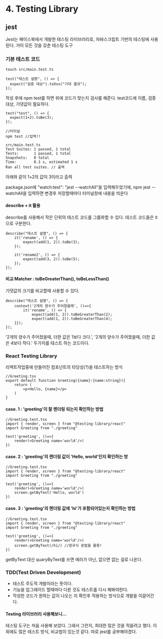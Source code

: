# 4. Testing Library

## jest

Jest는 페이스북에서 개발한 테스팅 라이브러리로, 자바스크립트 기반의 테스팅에 사용된다. 거이 모든 것을 갖춘 테스팅 도구



### 기본 테스트 코드

```
touch src/main.test.ts

test("테스트 설명", () => {
  expect("검증 대상").toXxx("기대 결과");
});
```

작성 후에 npm test를 하면 위에 코드가 맞는지 검사를 해준다. test코드에 이름, 검증대상, 기댓값이 필요하다.

```
test("test", () => {
  expect(1+2).toBe(3);
});

//터미널
npm test //입력!!

src/main.test.ts
Test Suites: 1 passed, 1 total
Tests:       1 passed, 1 total
Snapshots:   0 total
Time:        0.1 s, estimated 1 s
Ran all test suites. // 출력
```

아래와 같이 1+2의 값이 3이라고 출력

package.json에 "watch:test": "jest --watchAll"을 입력해두었기에, npm jest --watchAll을 입력하면 변경후 저장할때마다 터미널창에 내용을 띄운다



#### describe + it  활용

describe를 사용해서 작은 단위의 테스트 코드를 그룹화할 수 있다. 테스트 코드들은 it으로 구분한다.

```
describe("테스트 설명", () => {
    it('rename', () => {
        expect(add(1, 2)).toBe(3);
    });
    
    it('rename2', () => {
        expect(add(3, 2)).toBe(5);
    });
});
```

#### 비교 Matcher : toBeGreaterThan(),  toBeLessThan()

기댓값의 크기를 비교할때 사용할 수 있다.

```
describe("테스트 설명", () => {
    context('2개의 양수가 주어졌을때', ()=>{
        it('rename', () => {
            expect(add(1, 2)).toBeGreaterThan(2);
            expect(add(1, 2)).toBeGreaterThan(4);
    }});
});
```

'2개의 양수가 주어졌을때, 더한 값은 1보다 크다.', '2개의 양수가 주어졌을때, 더한 값은 4보다 작다.' 두가지를 테스트 하는 코드이다.



### React Testing Library

리엑트작업중에 만들어진 컴포넌트의 타당성(?)을 테스트하는 방식

```
//Greeting.tsx
export default function Greeting({name}:{name:string}){
    return (
        <p>Hello, {name}</p>
    )
}
```

#### case. 1 : 'greeting'이 잘 렌더링 되는지 확인하는 방법

```
//Greeting.test.tsx
import { render, screen } from "@testing-library/react"
import Greeting from "./greeting"

test('greeting', ()=>{
    render(<Greeting name='world'/>)
})
```

#### case. 2 : 'greeting'의 렌더링 값이 'Hello, world'인지 확인하는 방

```
//Greeting.test.tsx
import { render, screen } from "@testing-library/react"
import Greeting from "./greeting"

test('greeting', ()=>{
    render(<Greeting name='world'/>)
    screen.getByText('Hello, world')
})
```

#### case. 3 : 'greeting'의 렌더링 값에 'hi'가 포함되어있는지 확인하는 방법

```
//Greeting.test.tsx
import { render, screen } from "@testing-library/react"
import Greeting from "./greeting"

test('greeting', ()=>{
    render(<Greeting name='world'/>)
    screen.getByText(/hi/) //정규식 문법을 활용!
})
```

getByText 대신 quaryByText를 쓰면 에러가 아닌, 없으면 없는 걸로 나온다.



### TDD(Test Driven Development)

* 테스트 주도적 개발이라는 뜻이다.
* 기능을 업그레이드 할때마다 다른 것도 테스트를 다시 해봐야한다.&#x20;
* 작성한 코드가 원하는 값이 나오는 지 확인후 적용하는 방식으로 개발을 이끌어간다.



#### Testing 라이브러리 사용해보니...

테스팅 도구는 처음 사용해 보았다. 그래서 그런지, 최대한 많은 것을 적을려고 했다. 이외에도 많은 테스트 방식, 비교법이 있는것 같다. 따로 jest를 공부해야겠다.



